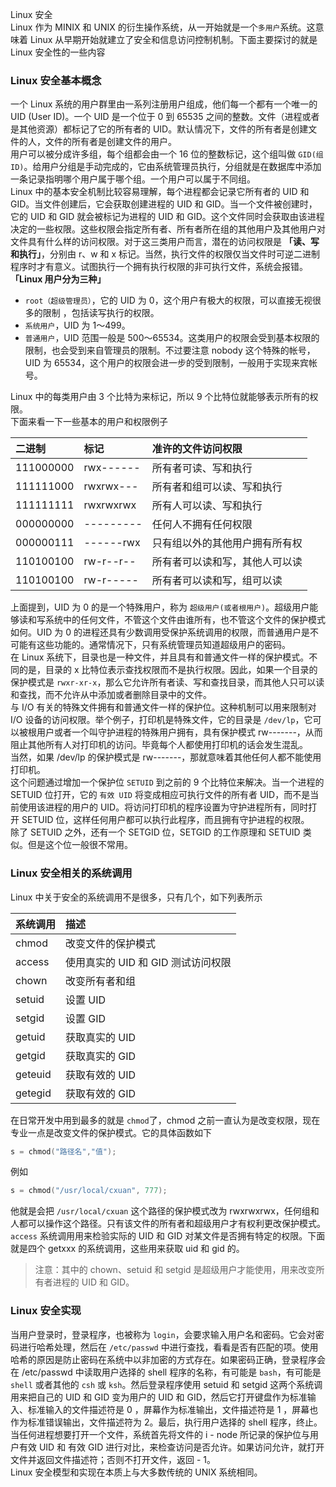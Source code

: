 Linux 安全<br />Linux 作为 MINIX 和 UNIX 的衍生操作系统，从一开始就是一个`多用户`系统。这意味着 Linux 从早期开始就建立了安全和信息访问控制机制。下面主要探讨的就是 Linux 安全性的一些内容
<a name="23Btx"></a>
### Linux 安全基本概念
一个 Linux 系统的用户群里由一系列注册用户组成，他们每一个都有一个唯一的 UID (User ID)。一个 UID 是一个位于 0 到 65535 之间的整数。文件（进程或者是其他资源）都标记了它的所有者的 UID。默认情况下，文件的所有者是创建文件的人，文件的所有者是创建文件的用户。<br />用户可以被分成许多组，每个组都会由一个 16 位的整数标记，这个组叫做 `GID(组 ID)`。给用户分组是手动完成的，它由系统管理员执行，分组就是在数据库中添加一条记录指明哪个用户属于哪个组。一个用户可以属于不同组。<br />Linux 中的基本安全机制比较容易理解，每个进程都会记录它所有者的 UID 和 GID。当文件创建后，它会获取创建进程的 UID 和 GID。当一个文件被创建时，它的 UID 和 GID 就会被标记为进程的 UID 和 GID。这个文件同时会获取由该进程决定的一些权限。这些权限会指定所有者、所有者所在组的其他用户及其他用户对文件具有什么样的访问权限。对于这三类用户而言，潜在的访问权限是 **「读、写和执行」**，分别由 r、w 和 x 标记。当然，执行文件的权限仅当文件时可逆二进制程序时才有意义。试图执行一个拥有执行权限的非可执行文件，系统会报错。<br />**「Linux 用户分为三种」**

- `root（超级管理员）`，它的 UID 为 0，这个用户有极大的权限，可以直接无视很多的限制 ，包括读写执行的权限。
- `系统用户`，UID 为 1～499。
- `普通用户`，UID 范围一般是 500～65534。这类用户的权限会受到基本权限的限制，也会受到来自管理员的限制。不过要注意 nobody 这个特殊的帐号，UID 为 65534，这个用户的权限会进一步的受到限制，一般用于实现来宾帐号。

Linux 中的每类用户由 3 个比特为来标记，所以 9 个比特位就能够表示所有的权限。<br />下面来看一下一些基本的用户和权限例子

| 二进制 | 标记 | 准许的文件访问权限 |
| :--- | :--- | :--- |
| 111000000 | rwx------ | 所有者可读、写和执行 |
| 111111000 | rwxrwx--- | 所有者和组可以读、写和执行 |
| 111111111 | rwxrwxrwx | 所有人可以读、写和执行 |
| 000000000 | --------- | 任何人不拥有任何权限 |
| 000000111 | ------rwx | 只有组以外的其他用户拥有所有权 |
| 110100100 | rw-r--r-- | 所有者可以读和写，其他人可以读 |
| 110100100 | rw-r----- | 所有者可以读和写，组可以读 |

上面提到，UID 为 0 的是一个特殊用户，称为 `超级用户(或者根用户)`。超级用户能够读和写系统中的任何文件，不管这个文件由谁所有，也不管这个文件的保护模式如何。UID 为 0 的进程还具有少数调用受保护系统调用的权限，而普通用户是不可能有这些功能的。通常情况下，只有系统管理员知道超级用户的密码。<br />在 Linux 系统下，目录也是一种文件，并且具有和普通文件一样的保护模式。不同的是，目录的 x 比特位表示查找权限而不是执行权限。因此，如果一个目录的保护模式是 `rwxr-xr-x`，那么它允许所有者读、写和查找目录，而其他人只可以读和查找，而不允许从中添加或者删除目录中的文件。<br />与 I/O 有关的特殊文件拥有和普通文件一样的保护位。这种机制可以用来限制对 I/O 设备的访问权限。举个例子，打印机是特殊文件，它的目录是 `/dev/lp`，它可以被根用户或者一个叫守护进程的特殊用户拥有，具有保护模式 rw-------，从而阻止其他所有人对打印机的访问。毕竟每个人都使用打印机的话会发生混乱。<br />当然，如果 /dev/lp 的保护模式是 rw-------，那就意味着其他任何人都不能使用打印机。<br />这个问题通过增加一个保护位 `SETUID` 到之前的 9 个比特位来解决。当一个进程的 SETUID 位打开，它的 `有效 UID` 将变成相应可执行文件的所有者 UID，而不是当前使用该进程的用户的 UID。将访问打印机的程序设置为守护进程所有，同时打开 SETUID 位，这样任何用户都可以执行此程序，而且拥有守护进程的权限。<br />除了 SETUID 之外，还有一个 SETGID 位，SETGID 的工作原理和 SETUID 类似。但是这个位一般很不常用。
<a name="Xrt9E"></a>
### Linux 安全相关的系统调用
Linux 中关于安全的系统调用不是很多，只有几个，如下列表所示

| 系统调用 | 描述 |
| :--- | :--- |
| chmod | 改变文件的保护模式 |
| access | 使用真实的 UID 和 GID 测试访问权限 |
| chown | 改变所有者和组 |
| setuid | 设置 UID |
| setgid | 设置 GID |
| getuid | 获取真实的 UID |
| getgid | 获取真实的 GID |
| geteuid | 获取有效的 UID |
| getegid | 获取有效的 GID |

在日常开发中用到最多的就是 `chmod`了，chmod 之前一直认为是改变权限，现在专业一点是改变文件的保护模式。它的具体函数如下
```c
s = chmod("路径名","值");
```
例如
```c
s = chmod("/usr/local/cxuan", 777);
```
他就是会把 `/usr/local/cxuan` 这个路径的保护模式改为 rwxrwxrwx，任何组和人都可以操作这个路径。只有该文件的所有者和超级用户才有权利更改保护模式。<br />`access` 系统调用用来检验实际的 UID 和 GID 对某文件是否拥有特定的权限。下面就是四个 getxxx 的系统调用，这些用来获取 uid 和 gid 的。
> 注意：其中的 chown、setuid 和 setgid 是超级用户才能使用，用来改变所有者进程的 UID 和 GID。

<a name="EmGEg"></a>
### Linux 安全实现
当用户登录时，登录程序，也被称为 `login`，会要求输入用户名和密码。它会对密码进行哈希处理，然后在 `/etc/passwd` 中进行查找，看看是否有匹配的项。使用哈希的原因是防止密码在系统中以非加密的方式存在。如果密码正确，登录程序会在 /etc/passwd 中读取用户选择的 shell 程序的名称，有可能是 `bash`，有可能是 `shell` 或者其他的 `csh` 或 `ksh`。然后登录程序使用 setuid 和 setgid 这两个系统调用来把自己的 UID 和 GID 变为用户的 UID 和 GID，然后它打开键盘作为标准输入、标准输入的文件描述符是 0 ，屏幕作为标准输出，文件描述符是 1 ，屏幕也作为标准错误输出，文件描述符为 2。最后，执行用户选择的 shell 程序，终止。<br />当任何进程想要打开一个文件，系统首先将文件的 i - node 所记录的保护位与用户有效 UID 和 有效 GID 进行对比，来检查访问是否允许。如果访问允许，就打开文件并返回文件描述符；否则不打开文件，返回 - 1。<br />Linux 安全模型和实现在本质上与大多数传统的 UNIX 系统相同。

